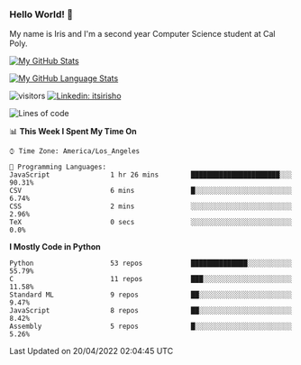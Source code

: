 ### Hello World! 👋

My name is Iris and I'm a second year Computer Science student at Cal Poly. 


[![My GitHub Stats](https://github-readme-stats.vercel.app/api?username=sleepyStick&show_icons=true&&count_private=true&include_all_commits=true&theme=buefy)]()

[![My GitHub Language Stats](https://github-readme-stats.vercel.app/api/top-langs/?username=sleepyStick&langs_count=5&theme=buefy)]()

![visitors](https://visitor-badge.glitch.me/badge?page_id=sleepyStick.sleepyStick)
[![Linkedin: itsirisho](https://img.shields.io/badge/-itsirisho-informational?style=flat-square&logo=Linkedin&logoColor=white&link=https://www.linkedin.com/in/itsirisho/)](https://www.linkedin.com/in/itsirisho/)

<!--START_SECTION:waka-->
![Lines of code](https://img.shields.io/badge/From%20Hello%20World%20I%27ve%20Written-24%20Million%20lines%20of%20code-blue)

📊 **This Week I Spent My Time On** 

```text
⌚︎ Time Zone: America/Los_Angeles

💬 Programming Languages: 
JavaScript               1 hr 26 mins        ██████████████████████░░░   90.31% 
CSV                      6 mins              █░░░░░░░░░░░░░░░░░░░░░░░░   6.74% 
CSS                      2 mins              ░░░░░░░░░░░░░░░░░░░░░░░░░   2.96% 
TeX                      0 secs              ░░░░░░░░░░░░░░░░░░░░░░░░░   0.0%

```

**I Mostly Code in Python** 

```text
Python                   53 repos            ██████████████░░░░░░░░░░░   55.79% 
C                        11 repos            ███░░░░░░░░░░░░░░░░░░░░░░   11.58% 
Standard ML              9 repos             ██░░░░░░░░░░░░░░░░░░░░░░░   9.47% 
JavaScript               8 repos             ██░░░░░░░░░░░░░░░░░░░░░░░   8.42% 
Assembly                 5 repos             █░░░░░░░░░░░░░░░░░░░░░░░░   5.26%

```



 Last Updated on 20/04/2022 02:04:45 UTC
<!--END_SECTION:waka-->

<!--
**konanyuta/konanyuta** is a ✨ _special_ ✨ repository because its `README.md` (this file) appears on your GitHub profile.

Here are some ideas to get you started:

- 🔭 I’m currently working on ...
- 🌱 I’m currently learning ...
- 👯 I’m looking to collaborate on ...
- 🤔 I’m looking for help with ...
- 💬 Ask me about ...
- 📫 How to reach me: ...
- 😄 Pronouns: ...
- ⚡ Fun fact: ...
-->
